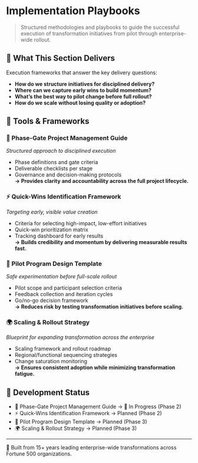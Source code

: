 # Implementation Playbooks

> Structured methodologies and playbooks to guide the successful execution of transformation initiatives from pilot through enterprise-wide rollout.

## 🎯 What This Section Delivers
Execution frameworks that answer the key delivery questions:
- **How do we structure initiatives for disciplined delivery?**
- **Where can we capture early wins to build momentum?**
- **What’s the best way to pilot change before full rollout?**
- **How do we scale without losing quality or adoption?**

## 🔧 Tools & Frameworks

### 📑 Phase-Gate Project Management Guide
*Structured approach to disciplined execution*  
- Phase definitions and gate criteria  
- Deliverable checklists per stage  
- Governance and decision-making protocols  
**→ Provides clarity and accountability across the full project lifecycle.**

### ⚡ Quick-Wins Identification Framework
*Targeting early, visible value creation*  
- Criteria for selecting high-impact, low-effort initiatives  
- Quick-win prioritization matrix  
- Tracking dashboard for early results  
**→ Builds credibility and momentum by delivering measurable results fast.**

### 🧪 Pilot Program Design Template
*Safe experimentation before full-scale rollout*  
- Pilot scope and participant selection criteria  
- Feedback collection and iteration cycles  
- Go/no-go decision framework  
**→ Reduces risk by testing transformation initiatives before scaling.**

### 🌍 Scaling & Rollout Strategy
*Blueprint for expanding transformation across the enterprise*  
- Scaling framework and rollout roadmap  
- Regional/functional sequencing strategies  
- Change saturation monitoring  
**→ Ensures consistent adoption while minimizing transformation fatigue.**

## 📅 Development Status
- 📑 Phase-Gate Project Management Guide → 🚧 In Progress (Phase 2)  
- ⚡ Quick-Wins Identification Framework → Planned (Phase 2)  
- 🧪 Pilot Program Design Template → Planned (Phase 3)  
- 🌍 Scaling & Rollout Strategy → Planned (Phase 3)  

---

🔹 Built from 15+ years leading enterprise-wide transformations across Fortune 500 organizations.

